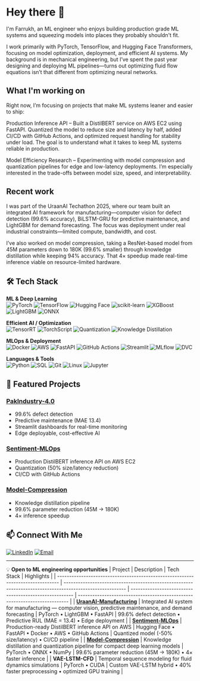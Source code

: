 # Hey there 👋

I'm Farrukh, an ML engineer who enjoys building production grade ML systems and squeezing models into places they probably shouldn't fit.

I work primarily with PyTorch, TensorFlow, and Hugging Face Transformers, focusing on model optimization, deployment, and efficient AI systems. My background is in mechanical engineering, but I’ve spent the past year designing and deploying ML pipelines—turns out optimizing fluid flow equations isn’t that different from optimizing neural networks.

## What I'm working on

Right now, I’m focusing on projects that make ML systems leaner and easier to ship:

Production Inference API – Built a DistilBERT service on AWS EC2 using FastAPI. Quantized the model to reduce size and latency by half, added CI/CD with GitHub Actions, and optimized request handling for stability under load. The goal is to understand what it takes to keep ML systems reliable in production.

Model Efficiency Research – Experimenting with model compression and quantization pipelines for edge and low-latency deployments. I’m especially interested in the trade-offs between model size, speed, and interpretability.

## Recent work

I was part of the UraanAI Techathon 2025, where our team built an integrated AI framework for manufacturing—computer vision for defect detection (99.6% accuracy), BiLSTM-GRU for predictive maintenance, and LightGBM for demand forecasting. The focus was deployment under real industrial constraints—limited compute, bandwidth, and cost.

I’ve also worked on model compression, taking a ResNet-based model from 45M parameters down to 180K (99.6% smaller) through knowledge distillation while keeping 94% accuracy. That 4× speedup made real-time inference viable on resource-limited hardware.

## 🛠️ Tech Stack
**ML & Deep Learning**  
![PyTorch](https://img.shields.io/badge/PyTorch-EE4C2C?style=flat&logo=pytorch&logoColor=white)
![TensorFlow](https://img.shields.io/badge/TensorFlow-FF6F00?style=flat&logo=tensorflow&logoColor=white)
![Hugging Face](https://img.shields.io/badge/🤗_Hugging_Face-FFD21E?style=flat)
![scikit-learn](https://img.shields.io/badge/scikit--learn-F7931E?style=flat&logo=scikitlearn&logoColor=white)
![XGBoost](https://img.shields.io/badge/XGBoost-FF6600?style=flat&logo=xgboost&logoColor=white)
![LightGBM](https://img.shields.io/badge/LightGBM-00A0E3?style=flat&logo=lightgbm&logoColor=white)
![ONNX](https://img.shields.io/badge/ONNX-000000?style=flat&logo=onnx&logoColor=white)

**Efficient AI / Optimization**  
![TensorRT](https://img.shields.io/badge/TensorRT-FF6600?style=flat&logo=tensorflow&logoColor=white)
![TorchScript](https://img.shields.io/badge/TorchScript-EE4C2C?style=flat)
![Quantization](https://img.shields.io/badge/Quantization-2F4F4F?style=flat)
![Knowledge Distillation](https://img.shields.io/badge/Distillation-FFD700?style=flat)

**MLOps & Deployment**  
![Docker](https://img.shields.io/badge/Docker-2496ED?style=flat&logo=docker&logoColor=white)
![AWS](https://img.shields.io/badge/AWS-232F3E?style=flat&logo=amazonaws&logoColor=white)
![FastAPI](https://img.shields.io/badge/FastAPI-009688?style=flat&logo=fastapi&logoColor=white)
![GitHub Actions](https://img.shields.io/badge/GitHub_Actions-2088FF?style=flat&logo=githubactions&logoColor=white)
![Streamlit](https://img.shields.io/badge/Streamlit-FF4B4B?style=flat&logo=streamlit&logoColor=white)
![MLflow](https://img.shields.io/badge/MLflow-000000?style=flat&logo=mlflow&logoColor=white)
![DVC](https://img.shields.io/badge/DVC-172B4D?style=flat&logo=dvc&logoColor=white)

**Languages & Tools**  
![Python](https://img.shields.io/badge/Python-3776AB?style=flat&logo=python&logoColor=white)
![SQL](https://img.shields.io/badge/SQL-4479A1?style=flat&logo=postgresql&logoColor=white)
![Git](https://img.shields.io/badge/Git-F05032?style=flat&logo=git&logoColor=white)
![Linux](https://img.shields.io/badge/Linux-FCC624?style=flat&logo=linux&logoColor=black)
![Jupyter](https://img.shields.io/badge/Jupyter-F37626?style=flat&logo=jupyter&logoColor=white)


## 🚀 Featured Projects

### [PakIndustry-4.0](https://github.com/sfarrukhm/pakindustry-4.0)
- 99.6% defect detection
- Predictive maintenance (MAE 13.4)
- Streamlit dashboards for real-time monitoring
- Edge deployable, cost-effective AI

### [Sentiment-MLOps](https://github.com/sfarrukhm/sentiment-mlops)
- Production DistilBERT inference API on AWS EC2
- Quantization (50% size/latency reduction)
- CI/CD with GitHub Actions

### [Model-Compression](https://github.com/sfarrukhm/making_models_efficient)
- Knowledge distillation pipeline
- 99.6% parameter reduction (45M → 180K)
- 4× inference speedup


## 📫 Connect With Me
[![LinkedIn](https://img.shields.io/badge/LinkedIn-0A66C2?style=flat&logo=linkedin&logoColor=white)](https://linkedin.com/in/sfarrukhm)
[![Email](https://img.shields.io/badge/Email-EA4335?style=flat&logo=gmail&logoColor=white)](mailto:smfarrukhm@gmail.com)

---

💡 **Open to ML engineering opportunities** 
| Project                                                                         | Description                                                                                              | Tech Stack                                             | Highlights                                                                 |
| ------------------------------------------------------------------------------- | -------------------------------------------------------------------------------------------------------- | ------------------------------------------------------ | -------------------------------------------------------------------------- |
| [**UraanAI-Manufacturing**](https://github.com/sfarrukhm/uraanai-manufacturing) | Integrated AI system for manufacturing — computer vision, predictive maintenance, and demand forecasting | PyTorch • LightGBM • FastAPI                           | 99.6% defect detection • Predictive RUL (MAE = 13.4) • Edge deployment     |
| [**Sentiment-MLOps**](https://github.com/sfarrukhm/sentiment-mlops)             | Production-ready DistilBERT inference API on AWS                                                         | Hugging Face • FastAPI • Docker • AWS • GitHub Actions | Quantized model (-50% size/latency) • CI/CD pipeline                       |
| [**Model-Compression**](https://github.com/sfarrukhm/model-compression)         | Knowledge distillation and quantization pipeline for compact deep learning models                        | PyTorch • ONNX • NumPy                                 | 99.6% parameter reduction (45M → 180K) • 4× faster inference               |
| **VAE-LSTM-CFD**                                                                | Temporal sequence modeling for fluid dynamics simulations                                                | PyTorch • CUDA                                         | Custom VAE-LSTM hybrid • 40% faster preprocessing • optimized GPU training |
